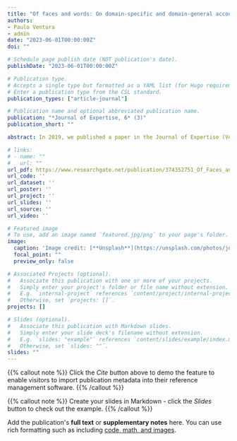 ```yaml
---
title: "Of faces and words: On domain-specific and domain-general accounts"
authors:
- Paulo Ventura
- admin
date: "2023-06-01T00:00:00Z"
doi: ""

# Schedule page publish date (NOT publication's date).
publishDate: "2023-06-01T00:00:00Z"

# Publication type.
# Accepts a single type but formatted as a YAML list (for Hugo requirements).
# Enter a publication type from the CSL standard.
publication_types: ["article-journal"]

# Publication name and optional abbreviated publication name.
publication: "*Journal of Expertise, 6* (3)"
publication_short: ""

abstract: In 2019, we published a paper in the Journal of Expertise (Ventura et al., 2019) showing that visual words show holistic processing, deemed a characteristic of faces, when the visual stimuli are within the limits of expertise of the Visual Word Form System (Cohen et al., 2008) and thus when there is fast parallel reading. In this commentary, we discuss this evidence considering the perspective of shared processing across both faces and words vs. the perspective of domain specificity for the processing of each domain. Considering the most recent evidence of mutual interference of holistic processing of words and faces (Ventura et al., 2023), we conclude for the first perspective; i.e., shared processing across both faces and words.

# links:
# - name: ""
#   url: ""
url_pdf: https://www.researchgate.net/publication/374352751_Of_Faces_and_Words_On_Domain-Specific_and_Domain-General_Accounts
url_code: ''
url_dataset: ''
url_poster: ''
url_project: ''
url_slides: ''
url_source: ''
url_video: ''

# Featured image
# To use, add an image named `featured.jpg/png` to your page's folder. 
image:
  caption: 'Image credit: [**Unsplash**](https://unsplash.com/photos/jdD8gXaTZsc)'
  focal_point: ""
  preview_only: false

# Associated Projects (optional).
#   Associate this publication with one or more of your projects.
#   Simply enter your project's folder or file name without extension.
#   E.g. `internal-project` references `content/project/internal-project/index.md`.
#   Otherwise, set `projects: []`.
projects: []

# Slides (optional).
#   Associate this publication with Markdown slides.
#   Simply enter your slide deck's filename without extension.
#   E.g. `slides: "example"` references `content/slides/example/index.md`.
#   Otherwise, set `slides: ""`.
slides: ""
---
```


{{% callout note %}}
Click the *Cite* button above to demo the feature to enable visitors to import publication metadata into their reference management software.
{{% /callout %}}

{{% callout note %}}
Create your slides in Markdown - click the *Slides* button to check out the example.
{{% /callout %}}

Add the publication's **full text** or **supplementary notes** here. You can use rich formatting such as including [code, math, and images](https://docs.hugoblox.com/content/writing-markdown-latex/).
